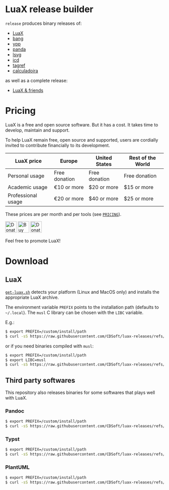 # LuaX release builder

`release` produces binary releases of:

- [LuaX](https://github.com/cdsoft/luax/releases/latest)
- [bang](https://github.com/cdsoft/bang/releases/latest)
- [ypp](https://github.com/cdsoft/ypp/releases/latest)
- [panda](https://github.com/CDSoft/panda/releases/latest)
- [lsvg](https://github.com/CDSoft/lsvg/releases/latest)
- [icd](https://github.com/CDSoft/icd/releases/latest)
- [tagref](https://github.com/CDSoft/tagref/releases/latest)
- [calculadoira](https://github.com/CDSoft/calculadoira/releases/latest)

as well as a complete release:

- [LuaX & friends](https://github.com/CDSoft/luax-releases/releases/latest)

# Pricing

LuaX is a free and open source software.
But it has a cost. It takes time to develop, maintain and support.

To help LuaX remain free, open source and supported,
users are cordially invited to contribute financially to its development.

| LuaX price         | Europe        | United States | Rest of the World |
| ------------------ | ------------- | ------------- | ----------------- |
| Personal usage     | Free donation | Free donation | Free donation     |
| Academic usage     | €10 or more   | $20 or more   | $15 or more       |
| Professional usage | €20 or more   | $40 or more   | $25 or more       |

These prices are per month and per tools (see [`PRICING`](PRICING)).

<a href='https://liberapay.com/LuaX/donate' target='_blank'><img height='36' style='border:0px;height:36px;' src='https://liberapay.com/assets/widgets/donate.svg' border='0' alt='Donate using Liberapay' /></a>
<a href='https://ko-fi.com/K3K11CD108' target='_blank'><img height='36' style='border:0px;height:36px;' src='https://storage.ko-fi.com/cdn/kofi6.png?v=6' border='0' alt='Buy Me a Coffee at ko-fi.com' /></a>
<a href='https://github.com/sponsors/CDSoft' target='_blank'><img height='36' style='border:0px;height:36px;' src='https://img.shields.io/static/v1?label=Sponsor&message=%E2%9D%A4&logo=GitHub&color=%23fe8e86' border='0' alt='Donate using Github' /></a>

Feel free to promote LuaX!

# Download

## LuaX

[`get-luax.sh`](get-luax.sh) detects your platform (Linux and MacOS only) and installs the appropriate LuaX archive.

The environment variable `PREFIX` points to the installation path (defaults to `~/.local`).
The `musl` C library can be chosen with the `LIBC` variable.

E.g.:

``` sh
$ export PREFIX=/custom/install/path
$ curl -sS https://raw.githubusercontent.com/CDSoft/luax-releases/refs/heads/master/get-luax.sh | sh
```

or if you need binaries compiled with `musl`:

``` sh
$ export PREFIX=/custom/install/path
$ export LIBC=musl
$ curl -sS https://raw.githubusercontent.com/CDSoft/luax-releases/refs/heads/master/get-luax.sh | sh
```

## Third party softwares

This repository also releases binaries for some softwares that plays well with LuaX.

### Pandoc

``` sh
$ export PREFIX=/custom/install/path
$ curl -sS https://raw.githubusercontent.com/CDSoft/luax-releases/refs/heads/master/get-pandoc.sh | sh
```

### Typst

``` sh
$ export PREFIX=/custom/install/path
$ curl -sS https://raw.githubusercontent.com/CDSoft/luax-releases/refs/heads/master/get-typst.sh | sh
```

### PlantUML

``` sh
$ export PREFIX=/custom/install/path
$ curl -sS https://raw.githubusercontent.com/CDSoft/luax-releases/refs/heads/master/get-plantuml.sh | sh
```

